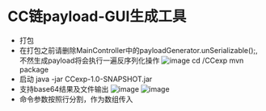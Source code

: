 # CC链payload-GUI生成工具
- 打包
- 在打包之前请删除MainController中的payloadGenerator.unSerializable();,不然生成payload将会执行一遍反序列化操作
![image](https://user-images.githubusercontent.com/108923559/221397075-e6351057-2cbc-4a69-82f3-7f932a4eef9e.png)
cd /CCexp
mvn package
- 启动
java -jar CCexp-1.0-SNAPSHOT.jar
- 支持base64结果及文件输出
![image](https://user-images.githubusercontent.com/108923559/221397138-4016c3f1-d452-4b2d-afa0-81a5e69f440f.png)
![image](https://user-images.githubusercontent.com/108923559/221397152-e968efae-bd3e-4edb-9f73-93939701605f.png)
- 命令参数按照行分割，作为数组传入
